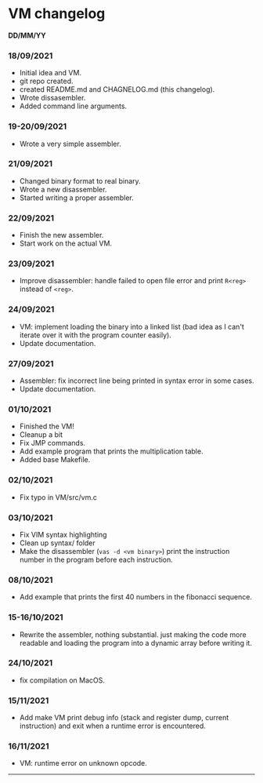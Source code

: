 # VM changelog
**DD/MM/YY**

### 18/09/2021
- Initial idea and VM.
- git repo created.
- created README.md and CHAGNELOG.md (this changelog).
- Wrote dissasembler.
- Added command line arguments.

### 19-20/09/2021
- Wrote a very simple assembler.

### 21/09/2021
- Changed binary format to real binary.
- Wrote a new disassembler.
- Started writing a proper assembler.

### 22/09/2021
- Finish the new assembler.
- Start work on the actual VM.

### 23/09/2021
- Improve disassembler: handle failed to open file error and print `R<reg>` instead of `<reg>`.

### 24/09/2021
- VM: implement loading the binary into a linked list (bad idea as I can't iterate over it with the program counter easily).
- Update documentation.

### 27/09/2021
- Assembler: fix incorrect line being printed in syntax error in some cases.
- Update documentation.

### 01/10/2021
- Finished the VM!
- Cleanup a bit
- Fix JMP commands.
- Add example program that prints the multiplication table.
- Added base Makefile.

### 02/10/2021
- Fix typo in VM/src/vm.c

### 03/10/2021
- Fix VIM syntax highlighting
- Clean up syntax/ folder
- Make the disassembler (`vas -d <vm binary>`) print the instruction number in the program before each instruction.

### 08/10/2021
- Add example that prints the first 40 numbers in the fibonacci sequence.

### 15-16/10/2021
- Rewrite the assembler, nothing substantial. just making the code more readable and loading the program into a dynamic array before writing it.

### 24/10/2021
- fix compilation on MacOS.

### 15/11/2021
- Add make VM print debug info (stack and register dump, current instruction) and exit when a runtime error is encountered.

### 16/11/2021
- VM: runtime error on unknown opcode.

<hr>
